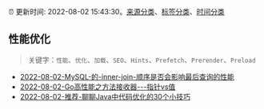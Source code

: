 :alarm_clock: 更新时间: 2022-08-02 15:43:30。[来源分类](../README.md)、[标签分类](../TAGS.md)、[时间分类](../TIMELINE.md)

## 性能优化


> 关键字：`性能`、`优化`、`加载`、`SEO`、`Hints`、`Prefetch`、`Prerender`、`Preload`



- [2022-08-02-MySQL-的-inner-join-顺序是否会影响最后查询的性能](https://www.v2ex.com/t/870321) 
- [2022-08-02-Go高性能之方法接收器---指针vs值](https://toutiao.io/k/ce3z1rn) 
- [2022-08-02-推荐-聊聊Java中代码优化的30个小技巧](https://toutiao.io/k/jv8g1r6) 